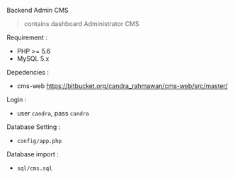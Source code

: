 Backend Admin CMS
> contains dashboard Administrator CMS

Requirement :
- PHP >= 5.6
- MySQL 5.x

Depedencies :
- cms-web https://bitbucket.org/candra_rahmawan/cms-web/src/master/

Login :
- user `candra`, pass `candra`

Database Setting :
- `config/app.php`

Database import :
- `sql/cms.sql`
